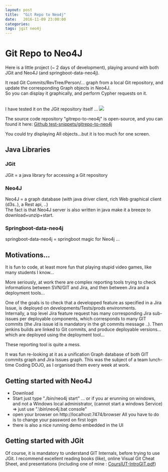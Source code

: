 ```yaml
---
layout: post
title:  "Git Repo to Neo4j"
date:   2016-11-09 23:00:00
categories: 
tags: jgit neo4j
---
```


<h1>Git Repo to Neo4J</h1>

Here is a little project (~ 2 days of development), playing around with both JGit and Neo4J (and springboot-data-neo4j).

It read Git Commits/RevTree/Person/... graph from a local Git repository, and update the corresponding Graph objects in Neo4J.
<BR/>
So you can display it graphically, and perform Cypher requests on it.

<BR/>
I have tested it on the JGit repository itself ... 
<img src="{{site.url}}/assets/posts/2016-11-09-gitrepo-to-neo4j/screenshot-git2neo4j.png"></img>

The source code repository "gitrepo-to-neo4j" is open-source, and you can found it here:
<A href="https://github.com/Arnaud-Nauwynck/test-snippets/tree/master/gitrepo-to-neo4j">Github test-snippets/gitrepo-to-neo4j</A>
<BR/>


You could try displaying All objects...but it is too much for one screen.


<H2>Java Libraries</H2>

<H3>JGit</H3>
JGit = a java library for accessing a Git repository

<H3>Neo4J</H3>
Neo4J = a graph database  (with java driver client, rich Web graphical client (d3s..), a Rest api, ..)
<BR/>
 The fact is that Neo4J server is also written in java make it a breeze to download+unzip+start. 

<H3>Springboot-data-neo4j</H3>
springboot-data-neo4j = springboot magic for Neo4j ...  


<H2>Motivations...</H2>

It is fun to code, at least more fun that playing stupid video games, like many students I know...

More seriously, at work there are complex reporting tools trying to check informations between SVN/GIT and Jira, and then between Jira and a deployment tools...

One of the  goals is to check that a developped feature as specified in a Jira Issue, is deployed on developments/Tests/prods environments.
<BR/>
Internally, a top level Jira feature request has many corresponding Jira sub-issues per deployable components, which corresponds to many GIT commits (the Jira issue id is mandatory in the git commits message ..). 
Then jenkins builds are linked to Git commits, and produce deployable versions... which are deployed using the deployment tool... 

These reporting tool is quite a mess.
<BR/>

It was fun re-looking at it as a unification Graph database of both GIT commits graph and Jira Issues graph.
This was the subject of a team lunch-time Coding DOJO, as I organised them every week at work.
 


<H2>Getting started with Neo4J</H2>

<ul>
<li>Download</li>
<li>Start
just type "./bin/neo4j start" ... or if you ar erunning on windows, and not a Windows local administrator, (cannot start a windows Service) => just use ".\bin\neo4j.bat console"
</li>
<li>open your browser on http://localhost:7474/browser
All you have to do is to change your password on first login
</li>
<li>there is also a nice running demo embedded in the UI</li>
</ul>


<H2>Getting started with JGit</H2>

Of course, it is mandatory to understand GIT Internals, before trying to use JGit.
I recommend excellent reading books (like), online Visual Git Cheat Sheet, and presentations (including one of mine : <A href="http://arnaud.nauwynck.free.fr/CoursIUT/CoursIUT-IntroGIT.pdf">CoursIUT-IntroGIT.pdf</A>)






